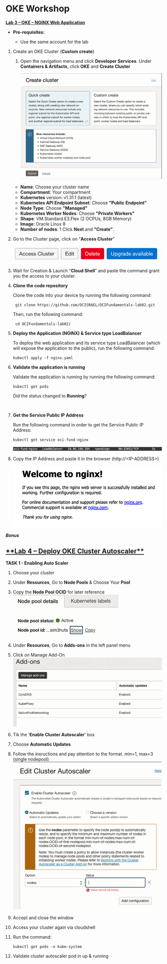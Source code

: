 # OKE Workshop


<ins>**Lab 3 – OKE – NGINX Web Application** </ins>

- **Pre-requisites:**

    * Use the same account for the lab


1. Create an OKE Cluster (**Custom create**)

   1. Open the navigation menu and click **Developer Services**. Under **Containers & Artifacts**, click **OKE** and **Create Cluster**

      ![drawing](./img/cluster_creation.png)

    -	**Name**: Choose your cluster name
    -	**Compartment**: Your compartment
    -	**Kubernetes** version: v1.31.1 (latest)
    -	**Kubernetes API Endpoint Subnet**: Choose **"Public Endpoint"**
    -   **Node Type**: Choose **"Managed"**
    -	**Kubernetes Worker Nodes**: Choose **"Private Workers"**
    -	**Shape**: VM.Standard.E3.Flex (2 OCPUs, 8GB Memory)
    -	**Image**: Oracle Linux 8
    -	**Number of nodes**: 1
    Click **Next** and **"Create"**.


2. Go to the Cluster page, click on “**Access Cluster**”

      ![drawing](./img/access_cluster.png)



3.	Wait for Creation & Launch “**Cloud Shell**” and paste the command grant you the access to your cluster.



4. **Clone the code repository**

    Clone the code into your device by running the following command:

        git clone https://github.com/OCISRAEL/OCIFundamentals-lab02.git

    Then, run the following command:

        cd OCIFundamentals-lab02/


5.	**Deploy the Application (NGINX) & Service type LoadBalancer**

    To deploy the web application and its service type LoadBalancer (which will expose the application to the public), run the following command:

        kubectl apply -f nginx.yaml


6.	**Validate the application is running**

    Validate the application is running by running the following command:

        kubectl get pods
    
    Did the status changed to **Running**?

<br>

7.	**Get the Service Public IP Address**

    Run the following command in order to get the Service Public IP Address:

        kubectl get service oci-fund-nginx

    ![drawing](./img/oci_fund_nginx.png)
 
8. Copy the IP Address and paste it in the browser (http://<IP-ADDRESS\>)

    ![drawing](./img/welcome_to_nginx.png)



***Bonus***

<h2><ins>**Lab 4 – Deploy OKE Cluster Autoscaler** </ins></h2>

**TASK 1 - Enabling Auto Scaler**

1. Choose your cluster

2. Under **Resources**, Go to **Node Pools** & Choose Your **Pool**

3. Copy the **Node Pool OCID** for later reference
    ![drawing](./img/nodepoolocid.png)

4. Under **Resources**, Go to  **Adds-ons** in the left panel menu

5. Click on Manage Add-On
    ![drawing](./img/addon.png)

6. Tik the '**Enable Cluster Autoscaler**' box

7.	Choose **Automatic Updates**

8.	Follow the insructions and pay attention to the format. min=1, max=3 (single nodepool)
    ![drawing](./img/autoscaler.png)

9.	Accept and close the window

10.	Access your cluster again via cloudshell

11.	Run the command: 
        
        kubectl get pods -n kube-system

12.	Validate cluster autoscaler pod in up & running

